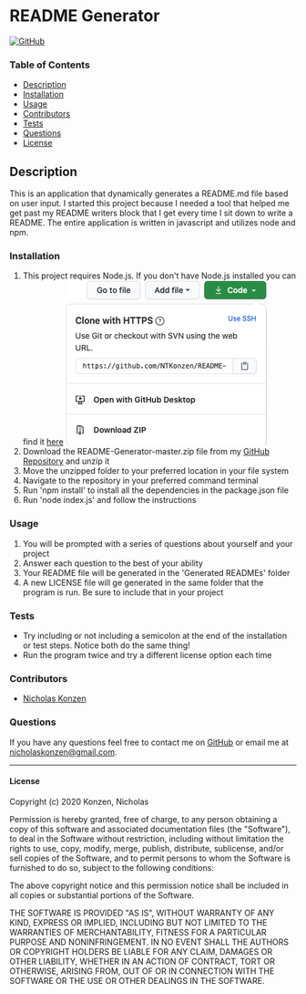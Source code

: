 # README Generator
[![GitHub](https://img.shields.io/github/license/NTKonzen/README-Generator)](#license)

### Table of Contents
* [Description](#description)
* [Installation](#installation)
* [Usage](#usage)
* [Contributors](#contributors) 
* [Tests](#tests)
* [Questions](#questions)
* [License](#license)

## Description ##

This is an application that dynamically generates a README.md file based on user input. I started this project because I needed a tool that helped me get past my README writers block that I get every time I sit down to write a README. The entire application is written in javascript and utilizes node and npm.   

### Installation ###

1. This project requires Node.js. If you don't have Node.js installed you can find it [here](https://nodejs.org/en/download/)
![Screenshot of Download](./screenshots/download.png)
1. Download the README-Generator-master.zip file from my [GitHub Repository](https://github.com/NTKonzen/README-Generator) and unzip it
1. Move the unzipped folder to your preferred location in your file system
1. Navigate to the repository in your preferred command terminal
1. Run 'npm install' to install all the dependencies in the package.json file
1. Run 'node index.js' and follow the instructions 

### Usage

1. You will be prompted with a series of questions about yourself and your project
1. Answer each question to the best of your ability
1. Your README file will be generated in the 'Generated READMEs' folder
1. A new LICENSE file will ge generated in the same folder that the program is run. Be sure to include that in your project

### Tests

* Try including or not including a semicolon at the end of the installation or test steps. Notice both do the same thing!
* Run the program twice and try a different license option each time


### Contributors

* [Nicholas Konzen](https://github.com/NTKonzen)

### Questions
If you have any questions feel free to contact me on [GitHub](https://github.com/NTKonzen) or email me at nicholaskonzen@gmail.com.

---
#### License

Copyright (c) 2020 Konzen, Nicholas

Permission is hereby granted, free of charge, to any person obtaining a copy
of this software and associated documentation files (the "Software"), to deal
in the Software without restriction, including without limitation the rights
to use, copy, modify, merge, publish, distribute, sublicense, and/or sell
copies of the Software, and to permit persons to whom the Software is
furnished to do so, subject to the following conditions:

The above copyright notice and this permission notice shall be included in all
copies or substantial portions of the Software.

THE SOFTWARE IS PROVIDED "AS IS", WITHOUT WARRANTY OF ANY KIND, EXPRESS OR
IMPLIED, INCLUDING BUT NOT LIMITED TO THE WARRANTIES OF MERCHANTABILITY,
FITNESS FOR A PARTICULAR PURPOSE AND NONINFRINGEMENT. IN NO EVENT SHALL THE
AUTHORS OR COPYRIGHT HOLDERS BE LIABLE FOR ANY CLAIM, DAMAGES OR OTHER
LIABILITY, WHETHER IN AN ACTION OF CONTRACT, TORT OR OTHERWISE, ARISING FROM,
OUT OF OR IN CONNECTION WITH THE SOFTWARE OR THE USE OR OTHER DEALINGS IN THE
SOFTWARE.
